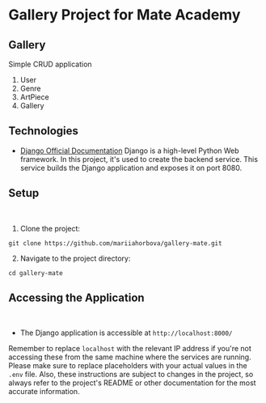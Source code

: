 # Gallery Project for Mate Academy

## Gallery
Simple CRUD application
​
1. User
2. Genre
3. ArtPiece
4. Gallery
   
## Technologies

- [Django Official Documentation](https://docs.djangoproject.com/)
Django is a high-level Python Web framework. In this project, it's used to create the backend service. This service builds the Django application and exposes it on port 8080.

## Setup
​
1. Clone the project:
```
git clone https://github.com/mariiahorbova/gallery-mate.git
```
2. Navigate to the project directory:
```
cd gallery-mate
```

## Accessing the Application
​
* The Django application is accessible at `http://localhost:8000/`

​Remember to replace `localhost` with the relevant IP address if you're not accessing these from the same machine where the services are running.
​
Please make sure to replace placeholders with your actual values in the `.env` file. Also, these instructions are subject to changes in the project, so always refer to the project's README or other documentation for the most accurate information.
